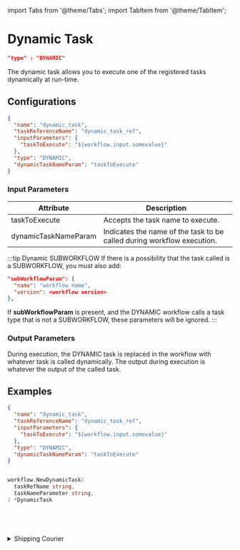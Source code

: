 import Tabs from '@theme/Tabs';
import TabItem from '@theme/TabItem';

# Dynamic Task

```json
"type" : "DYNAMIC"
```

The dynamic task allows you to execute one of the registered tasks dynamically at run-time.

## Configurations

```json
{
  "name": "dynamic_task",
  "taskReferenceName": "dynamic_task_ref",
  "inputParameters": {
    "taskToExecute": "${workflow.input.somevalue}"
  },
  "type": "DYNAMIC",
  "dynamicTaskNameParam": "taskToExecute"
}
```

### Input Parameters

| Attribute            | Description                                                            |
| -------------------- | ---------------------------------------------------------------------- |
| taskToExecute        | Accepts the task name to execute.                                      |
| dynamicTaskNameParam | Indicates the name of the task to be called during workflow execution. |

:::tip Dynamic SUBWORKFLOW​
If there is a possibility that the task called is a SUBWORKFLOW, you must also add:

```json
"subWorkflowParam": {
  "name": "workflow_name",
  "version": <workflow version>
},
```

If **subWorkflowParam** is present, and the DYNAMIC workflow calls a task type that is not a SUBWORKFLOW, these parameters will be ignored.
:::

### Output Parameters

During execution, the DYNAMIC task is replaced in the workflow with whatever task is called dynamically. The output during execution is whatever the output of the called task.

## Examples

<Tabs>
<TabItem value="JSON" label="JSON">

```json
{
  "name": "dynamic_task",
  "taskReferenceName": "dynamic_task_ref",
  "inputParameters": {
    "taskToExecute": "${workflow.input.somevalue}"
  },
  "type": "DYNAMIC",
  "dynamicTaskNameParam": "taskToExecute"
}
```

</TabItem>
<TabItem value="Java" label="Java">

```java

```

</TabItem>
<TabItem value="Golang" label="Golang">

```go
workflow.NewDynamicTask(
  taskRefName string, 
  taskNameParameter string,
) *DynamicTask
```

</TabItem>
<TabItem value="Python" label="Python">

```python

```

</TabItem>
<TabItem value="CSharp" label="CSharp">

```csharp

```

</TabItem>
<TabItem value="Javascript" label="Javascript">

```javascript

```

</TabItem>

<TabItem value="Clojure" label="Clojure">

```clojure

```

</TabItem>
</Tabs>

<details><summary>Shipping Courier</summary>
<p>
Suppose in a workflow, we have to decide to ship the courier, but the decision is to be made during execution. The workflow looks like this:

```json
{
  "name": "Shipping_Flow",
  "description": "Ships smartly on the basis of Shipping info",
  "tasks": [
    {
      "name": "shipping_info",
      "taskReferenceName": "shipping_info",
      "inputParameters": {
      },
      "type": "SIMPLE"
    },
    {
      "name": "shipping_task",
      "taskReferenceName": "shipping_task",
      "inputParameters": {
        "taskToExecute": "${shipping_info.output.shipping_service}"
      },
      "type": "DYNAMIC",
      "dynamicTaskNameParam": "taskToExecute"
    }
  ]
}
```

The **shipping_info** task generates an output that is used to determine which task is run in the **shipping_task** DYNAMIC task. The line **"taskToExecute": "${shipping_info.output.shipping_service}"** reads the **shipping_service** output from **shipping_info**. In this example, there are two possible outputs, **ship_via_fedex** or **ship_via_ups**.

Here is the workflow with the DYNAMIC task:

![Conductor UI - Workflow Diagram](/img/tutorial/ShippingWorkflow.png)

Now, assume a workflow execution where **shipping_info** outputs:

```json
{
 "shipping_service": "ship_via_fedex"
}
```

The DYNAMIC task **shipping_task** has been replaced with **ship_via_fedex**:


![Conductor UI - Workflow Run](/img/tutorial/ShippingWorkflowRunning.png)

If the output is:

```json
{
  "shipping_service": "ship_via_ups"
}
```
The DYNAMIC task **shipping_task** has been replaced with **ship_via_ups**:

![Conductor UI - Workflow Run](/img/tutorial/ShippingWorkflowUPS.png)
</p>
</details>